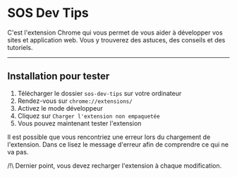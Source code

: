 # SOS Dev Tips

C'est l'extension Chrome qui vous permet de vous aider à développer vos sites et application web. Vous y trouverez des astuces, des conseils et des tutoriels.

---

## Installation pour tester

1. Télécharger le dossier `sos-dev-tips` sur votre ordinateur
2. Rendez-vous sur `chrome://extensions/`
3. Activez le mode développeur
4. Cliquez sur `Charger l'extension non empaquetée`
5. Vous pouvez maintenant tester l'extension

Il est possible que vous rencontriez une erreur lors du chargement de l'extension. Dans ce lisez le message d'erreur afin de comprendre ce qui ne va pas.

/!\ Dernier point, vous devez recharger l'extension à chaque modification.
